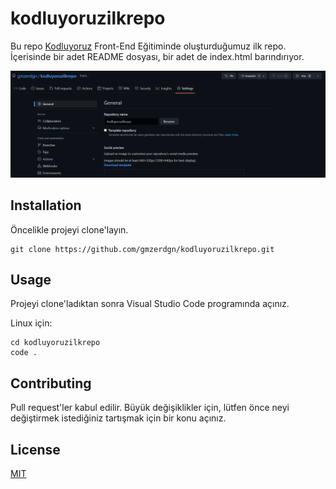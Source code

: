 # kodluyoruzilkrepo

Bu repo [Kodluyoruz](https://www.kodluyoruz.org) Front-End Eğitiminde oluşturduğumuz ilk repo. İçerisinde bir adet README dosyası, bir adet de index.html barındırıyor.

![screenshot](screenshot.png)

## Installation

Öncelikle projeyi clone'layın.

    git clone https://github.com/gmzerdgn/kodluyoruzilkrepo.git

## Usage 

Projeyi clone'ladıktan sonra Visual Studio Code programında açınız.

Linux için:

    cd kodluyoruzilkrepo
    code .  

## Contributing

Pull request'ler kabul edilir. Büyük değişiklikler için, lütfen önce neyi değiştirmek istediğiniz tartışmak için bir konu açınız.

## License

[MIT](https://choosealicense.com)